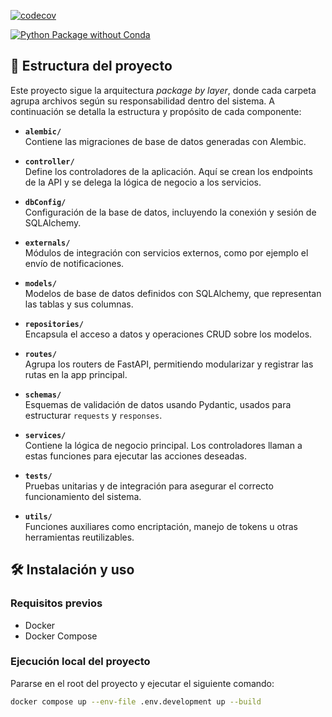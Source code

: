 [![codecov](https://codecov.io/gh/ClassConnect-2025C1/Classconnect-Auth-Service-Api/graph/badge.svg?token=ZOGrg23W6e)](https://codecov.io/gh/ClassConnect-2025C1/Classconnect-Auth-Service-Api)

[![Python Package without Conda](https://github.com/ClassConnect-2025C1/Classconnect-Auth-Service-Api/actions/workflows/python-package-conda.yml/badge.svg)](https://github.com/ClassConnect-2025C1/Classconnect-Auth-Service-Api/actions/workflows/python-package-conda.yml)

## 📁 Estructura del proyecto

Este proyecto sigue la arquitectura *package by layer*, donde cada carpeta agrupa archivos según su responsabilidad dentro del sistema. A continuación se detalla la estructura y propósito de cada componente:

- **`alembic/`**  
  Contiene las migraciones de base de datos generadas con Alembic.

- **`controller/`**  
  Define los controladores de la aplicación. Aquí se crean los endpoints de la API y se delega la lógica de negocio a los servicios.

- **`dbConfig/`**  
  Configuración de la base de datos, incluyendo la conexión y sesión de SQLAlchemy.

- **`externals/`**  
  Módulos de integración con servicios externos, como por ejemplo el envío de notificaciones.

- **`models/`**  
  Modelos de base de datos definidos con SQLAlchemy, que representan las tablas y sus columnas.

- **`repositories/`**  
  Encapsula el acceso a datos y operaciones CRUD sobre los modelos.

- **`routes/`**  
  Agrupa los routers de FastAPI, permitiendo modularizar y registrar las rutas en la app principal.

- **`schemas/`**  
  Esquemas de validación de datos usando Pydantic, usados para estructurar `requests` y `responses`.

- **`services/`**  
  Contiene la lógica de negocio principal. Los controladores llaman a estas funciones para ejecutar las acciones deseadas.

- **`tests/`**  
  Pruebas unitarias y de integración para asegurar el correcto funcionamiento del sistema.

- **`utils/`**  
  Funciones auxiliares como encriptación, manejo de tokens u otras herramientas reutilizables.

## 🛠️ Instalación y uso

### Requisitos previos

- Docker
- Docker Compose

### Ejecución local del proyecto

Pararse en el root del proyecto y ejecutar el siguiente comando:

```bash
docker compose up --env-file .env.development up --build
```
